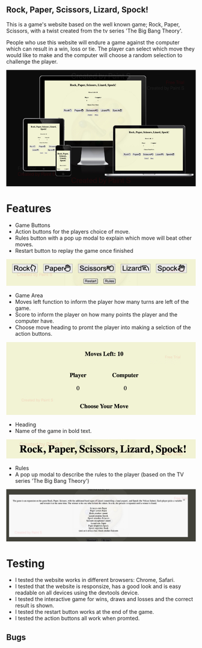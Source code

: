 ## Rock, Paper, Scissors, Lizard, Spock!

This is a game's website based on the well known game; Rock, Paper, Scissors, with a twist created from the tv series 'The Big Bang Theory'. 

People who use this website will endure a game against the computer which can result in a win, loss or tie. The player can select which move they would like to make and the computer will choose a random selection to challenge the player.

![Devives](assets/images/Screenshot%202024-06-04%20at%2011.22.08%20(2).jpg)

# Features

- Game Buttons
 - Action buttons for the players choice of move.
 - Rules button with a pop up modal to explain which move will beat other moves.
 - Restart button to replay the game once finished

![Features](assets/images/featuress.jpg)

- Game Area
 - Moves left function to inform the player how many turns are left of the game.
 - Score to inform the player on how many points the player and the computer have.
 - Choose move heading to promt the player into making a selction of the action buttons.

![GameArea](assets/images/game%20area.jpg)

- Heading
 - Name of the game in bold text.

![Heading](assets/images/heading.jpg)

- Rules
 - A pop up modal to describe the rules to the player (based on the TV series 'The Big Bang Theory')

![Rules](assets/images/rules.jpg)

# Testing 

- I tested the website works in different browsers: Chrome, Safari.
- I tested that the website is responsize, has a good look and is easy readable on all devices using the devtools device.
- I tested the interactive game for wins, draws and losses and the correct result is shown.
- I tested the restart button works at the end of the game.
- I tested the action buttons all work when promted.

## Bugs 

